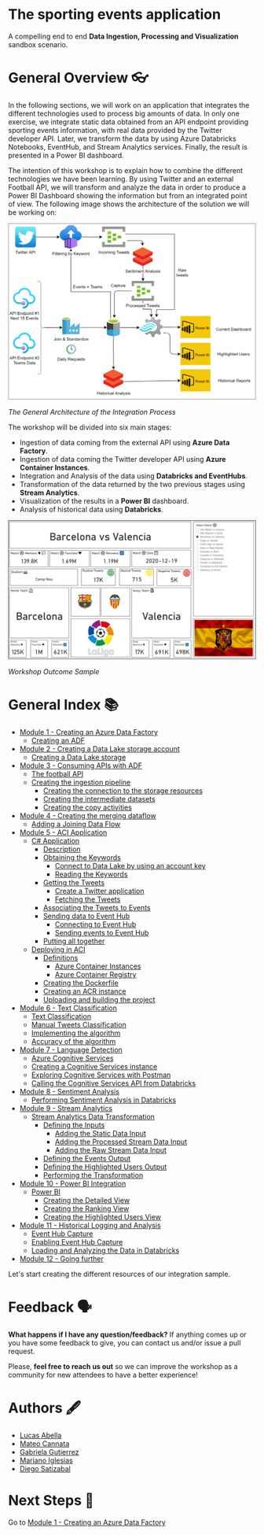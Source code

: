 # The sporting events application
A compelling end to end **Data Ingestion, Processing and Visualization** sandbox scenario.

# General Overview 👓

In the following sections, we will work on an application that integrates the different technologies used to process big amounts of data. In only one exercise, we integrate static data obtained from an API endpoint providing sporting events information, with real data provided by the Twitter developer API. Later, we transform the data by using Azure Databricks Notebooks, EventHub, and Stream Analytics services. Finally, the result is presented in a Power BI dashboard.

The intention of this workshop is to explain how to combine the different technologies we have been learning. By using Twitter and an external Football API, we will transform and analyze the data in order to produce a Power BI Dashboard showing the information but from an integrated point of view. The following image shows the architecture of the solution we will be working on:

![architecture](images/architecture.png)

_The General Architecture of the Integration Process_

The workshop will be divided into six main stages:

- Ingestion of data coming from the external API using **Azure Data Factory**.
- Ingestion of data coming the Twitter developer API using **Azure Container Instances**.
- Integration and Analysis of the data using **Databricks **and** EventHubs**.
- Transformation of the data returned by the two previous stages using **Stream Analytics**.
- Visualization of the results in a **Power BI** dashboard.
- Analysis of historical data using **Databricks**.

![wokshop-outcome](images/workshop-outcome.png)

_Workshop Outcome Sample_

# General Index 📚

- [Module 1 - Creating an Azure Data Factory](01-data-factory/readme.md)
  - [Creating an ADF](01-data-factory/readme.md#creating-an-adf)
- [Module 2 - Creating a Data Lake storage account](02-data-lake/readme.md)
  - [Creating a Data Lake storage](02-data-lake/readme.md#creating-a-data-lake-storage)
- [Module 3 - Consuming APIs with ADF](03-api/readme.md)
  - [The football API](03-api/readme.md#the-football-api)
  - [Creating the ingestion pipeline](03-api/readme.md#creating-the-ingestion-pipeline)
    - [Creating the connection to the storage resources](03-api/readme.md#creating-the-connection-to-the-storage-resources)
    - [Creating the intermediate datasets](03-api/readme.md#creating-the-intermediate-datasets)
    - [Creating the copy activities](03-api/readme.md#creating-the-copy-activities)
- [Module 4 - Creating the merging dataflow](04-data-flow/readme.md)
  - [Adding a Joining Data Flow](04-data-flow/readme.md#adding-a-joining-data-flow)
- [Module 5 - ACI Application](05-aci-application/readme.md)
  - [C# Application](05-aci-application/readme.md#c#-application)
    - [Description](05-aci-application/readme.md#description)
    - [Obtaining the Keywords](05-aci-application/readme.md#obtaining-the-keywords)
      - [Connect to Data Lake by using an account key](05-aci-application/readme.md#connect-to-data-lake-by-using-an-account-key)
      - [Reading the Keywords](05-aci-application/readme.md#reading-the-keywords)
    - [Getting the Tweets](05-aci-application/readme.md#getting-the-tweets)
      - [Create a Twitter application](05-aci-application/readme.md#create-a-twitter-application)
      - [Fetching the Tweets](05-aci-application/readme.md#fetching-the-tweets)
    - [Associating the Tweets to Events](05-aci-application/readme.md#associating-the-tweets-to-events)
    - [Sending data to Event Hub](05-aci-application/readme.md#sending-data-to-event-hub)
      - [Connecting to Event Hub](05-aci-application/readme.md#connecting-to-event-hub)
      - [Sending events to Event Hub](05-aci-application/readme.md#sending-events-to-event-hub)
    - [Putting all together](05-aci-application/readme.md#putting-all-together)
  - [Deploying in ACI](05-aci-application/readme.md#deploying-in-aci)
    - [Definitions](05-aci-application/readme.md#Definitions)
      - [Azure Container Instances](05-aci-application/readme.md#azure-container-instances)
      - [Azure Container Registry](05-aci-application/readme.md#azure-container-registry)
    - [Creating the Dockerfile](05-aci-application/readme.md#creating-the-dockerfile)
    - [Creating an ACR instance](05-aci-application/readme.md#creating-an-acr-instance)
    - [Uploading and building the project](05-aci-application/readme.md#uploading-and-building-the-project)
- [Module 6 - Text Classification](06-text-classification/readme.md)
  - [Text Classification](06-text-classification/readme.md#text-classification)
  - [Manual Tweets Classification](06-text-classification/readme.md#manual-tweets-classification)
  - [Implementing the algorithm](06-text-classification/readme.md#implementing-the-algorithm)
  - [Accuracy of the algorithm](06-text-classification/readme.md#accuracy-of-the-algorithm)
- [Module 7 - Language Detection](07-language-detection/readme.md)
  - [Azure Cognitive Services](07-language-detection/readme.md#azure-cognitive-services)
  - [Creating a Cognitive Services instance](07-language-detection/readme.md#creating-a-cognitive-services-instance)
  - [Exploring Cognitive Services with Postman](07-language-detection/readme.md#exploring-cognitive-services-with-postman)
  - [Calling the Cognitive Services API from Databricks](07-language-detection/readme.md#calling-the-cognitive-services-api-from-databricks)
- [Module 8 - Sentiment Analysis](08-sentiment-analysis/readme.md)
  - [Performing Sentiment Analysis in Databricks](08-sentiment-analysis/readme.md#performing-sentiment-analysis-in-databricks)
- [Module 9 - Stream Analytics](09-stream-analytics/readme.md)
  - [Stream Analytics Data Transformation](09-stream-analytics/readme.md#stream-analytics-data-transformation)
    - [Defining the Inputs](09-stream-analytics/readme.md#defining-the-inputs)
      - [Adding the Static Data Input](09-stream-analytics/readme.md#adding-the-static-data-input)
      - [Adding the Processed Stream Data Input](09-stream-analytics/readme.md#adding-the-processed-stream-data-input)
      - [Adding the Raw Stream Data Input](09-stream-analytics/readme.md#adding-the-raw-stream-data-input)
    - [Defining the Events Output](09-stream-analytics/readme.md#defining-the-events-output)
    - [Defining the Highlighted Users Output](09-stream-analytics/readme.md#defining-the-highlighted-users-output)
    - [Performing the Transformation](09-stream-analytics/readme.md#performing-the-transformation)
- [Module 10 - Power BI Integration](10-power-bi/readme.md)
  - [Power BI](10-power-bi/readme.md#power-bi-)
    - [Creating the Detailed View](10-power-bi/readme.md#creating-the-detailed-view)
    - [Creating the Ranking View](10-power-bi/readme.md#creating-the-ranking-view)
    - [Creating the Highlighted Users View](10-power-bi/readme.md#creating-the-highlighted-users-view)
- [Module 11 - Historical Logging and Analysis](11-historical-logging/readme.md)
  - [Event Hub Capture](11-historical-logging/readme.md#event-hub-capture)
  - [Enabling Event Hub Capture](11-historical-logging/readme.md#enabling-event-hub-capture)
  - [Loading and Analyzing the Data in Databricks](11-historical-logging/readme.md#loading-and-analyzing-the-data-in-databricks)
- [Module 12 - Going further](12-going-further/readme.md)

Let's start creating the different resources of our integration sample.

# Feedback 🗣️

**What happens if I have any question/feedback?**
If anything comes up or you have some feedback to give, you can contact us and/or issue a pull request.

Please, **feel free to reach us out** so we can improve the workshop as a community for new attendees to have a better experience!

# Authors 🖋️

- [Lucas Abella](https://github.com/LucasGabriel29)
- [Mateo Cannata](https://github.com/CannataMateo)
- [Gabriela Gutierrez](https://github.com/xdcarp)
- [Mariano Iglesias](https://github.com/MarianoAIglesias1994)
- [Diego Satizabal](https://github.com/dsatizabalsw)

# Next Steps 🚶

Go to [Module 1 - Creating an Azure Data Factory](01-data-factory/readme.md)
